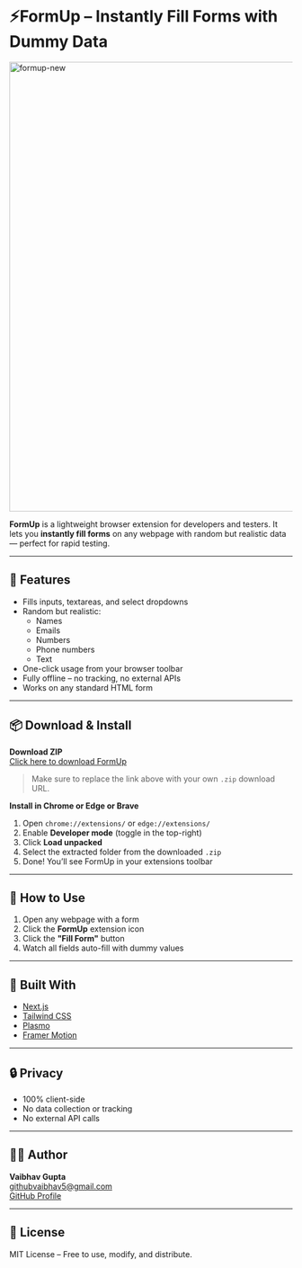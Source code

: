 # ⚡FormUp – Instantly Fill Forms with Dummy Data
<img width="1280" height="800" alt="formup-new" src="https://github.com/user-attachments/assets/029d8152-8d50-4bc9-9797-d7945b2226f2" />



**FormUp** is a lightweight browser extension for developers and testers. It lets you **instantly fill forms** on any webpage with random but realistic data — perfect for rapid testing.

---

##  🧪 Features

- Fills inputs, textareas, and select dropdowns
- Random but realistic:
  - Names
  - Emails
  - Numbers
  - Phone numbers
  - Text
- One-click usage from your browser toolbar
- Fully offline – no tracking, no external APIs
- Works on any standard HTML form

---

## 📦 Download & Install

**Download ZIP**  
[Click here to download FormUp](https://drive.google.com/file/d/1wvC8HNphoaygi7Z2ChR7Cnn57D85cBGj/view?usp=sharing)

> Make sure to replace the link above with your own `.zip` download URL.

**Install in Chrome or Edge or Brave**

1. Open `chrome://extensions/` or `edge://extensions/`
2. Enable **Developer mode** (toggle in the top-right)
3. Click **Load unpacked**
4. Select the extracted folder from the downloaded `.zip`
5. Done! You’ll see FormUp in your extensions toolbar

---

## 🚀 How to Use

1. Open any webpage with a form
2. Click the **FormUp** extension icon
3. Click the **"Fill Form"** button
4. Watch all fields auto-fill with dummy values

---

## 🧩 Built With

- [Next.js](https://nextjs.org/)
- [Tailwind CSS](https://tailwindcss.com/)
- [Plasmo](https://docs.plasmo.com/)
- [Framer Motion](https://www.framer.com/motion/)

---

## 🔒 Privacy

- 100% client-side
- No data collection or tracking
- No external API calls

---

## 👨‍💻 Author

**Vaibhav Gupta**  
[githubvaibhav5@gmail.com](mailto:githubvaibhav5@gmail.com)  
[GitHub Profile](https://github.com/githubvaibhav5)

---

## 📄 License

MIT License – Free to use, modify, and distribute.


